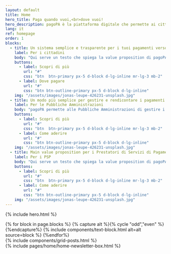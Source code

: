 ```yaml
---
layout: default
title: Home
hero_title: Paga quando vuoi,<br>dove vuoi!
hero_description: pagoPA è la piattaforma digitale che permette ai cittadini di effettuare pagamenti verso la Pubblica Amministrazione, in maniera trasparente e intuitiva.
lang: it
ref: homepage
order: 1
blocks: 
  - title: Un sistema semplice e trasparente per i tuoi pagamenti verso le PA
    label: Per i cittadini
    body: "Qui serve un testo che spiega la value proposition di pagoPA per il cittadino: grazie a pagoPA puoi scegliere dove pagare, a chi dare i costi di commissione e non devi preoccuparti della ricevuta."
    buttons:
      - label: Scopri di più
        url: "#"
        css: "btn  btn-primary px-5 d-block d-lg-inline mr-lg-3 mb-2"
      - label: Dove pagare
        url: "#"
        css: "btn btn-outline-primary px-5 d-block d-lg-inline"
    img: "/assets/images/jonas-leupe-426231-unsplash.jpg"
  - title: Un modo più semplice per gestire e rendicontare i pagamenti
    label: Per le Pubbliche Amministrazioni
    body: "pagoPA permette alle Pubbliche Amministrazioni di gestire i pagamenti in modo centralizzato, offrendo servizi automatici di rendicontazione e riconciliazione con un significativo risparmio nei costi di gestione."
    buttons:
      - label: Scopri di più
        url: "#"
        css: "btn  btn-primary px-5 d-block d-lg-inline mr-lg-3 mb-2"
      - label: Come aderire
        url: "#"
        css: "btn btn-outline-primary px-5 d-block d-lg-inline"
    img: "/assets/images/jonas-leupe-426231-unsplash.jpg"
  - title: Main value proposition per i Prestatori di Servizi di Pagamento
    label: Per i PSP
    body: "Qui serve un testo che spiega la value proposition di pagoPA per i PSP: aumento prospect? possibilità di offrire servizi a valore aggiunto? unico interlocutore?"
    buttons:
      - label: Scopri di più
        url: "#"
        css: "btn  btn-primary px-5 d-block d-lg-inline mr-lg-3 mb-2"
      - label: Come aderire
        url: "#"
        css: "btn btn-outline-primary px-5 d-block d-lg-inline"
    img: "/assets/images/jonas-leupe-426231-unsplash.jpg"
---
```


{% include hero.html %}

<main>
<div  class="container my-3 my-md-5 ">
    <section class="my-3 my-lg-5">
      {% for block in page.blocks %}
        {% capture alt %}{% cycle "odd","even" %}{%endcapture%}
        {% include components/text-block.html alt=alt source=block %}
      {%endfor%}
    </section>
    <section class="">
      {% include components/grid-posts.html %}
    </section>
    <section class="row" id="newsletter">
            <div class="col-12 col-lg-8 offset-lg-2">
                {% include pages/home/home-newsletter-box.html %}
            </div>
    </section>
    </div>
</main>
